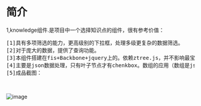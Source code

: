 <h1>简介</h1>
<p>
1,knowledge组件.是项目中一个选择知识点的组件，很有参考价值：<br/>
<pre>
[1]具有多项筛选的能力，更高级别的下拉框，处理多级更复杂的数据筛选。
[2]对于庞大的数据，提供了查询功能。
[3]本组件搭建在fis+Backbone+jquery上的。依赖ztree.js，并不影响最宝贵的思路(哈~)。
[4]主要是json数据处理，只有叶子节点才有chenkbox。数组的应用（数组是js中最重要的数据结构）。
[5]成品截图：<br/>
 </pre>

</p>

![image](https://github.com/webdzq/plugins/raw/master/compt/img/knowledge.png)
<br/>
